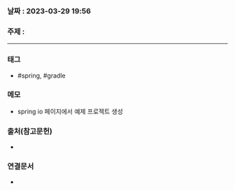 ### 날짜 : 2023-03-29 19:56
### 주제 :
---
### 태그
* #spring, #gradle

### 메모
* spring io 페이지에서 예제 프로젝트 생성

### 출처(참고문헌)
-  

### 연결문서
- 
